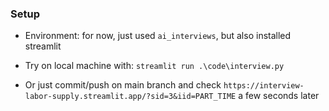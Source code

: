 ### Setup
- Environment: for now, just used `ai_interviews`, but also installed streamlit
- Try on local machine with: `streamlit run .\code\interview.py`

- Or just commit/push on main branch and check `https://interview-labor-supply.streamlit.app/?sid=3&iid=PART_TIME` a few seconds later